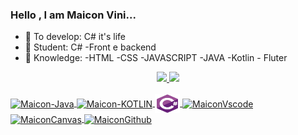 ### Hello , I am Maicon Vini...


- 🔭 To develop:  C# it's life
- 🌱 Student:  C# -Front e backend
- 🌱 Knowledge:  -HTML -CSS -JAVASCRIPT -JAVA -Kotlin - Fluter 
<div align="center">
  <a href="https://github.com/MaiconVinicius10">
  <img height="150em" src="https://github-readme-stats.vercel.app/api?username=MaiconVinicius10&show_icons=true&theme=dark&include_all_commits=true&count_private=true"/>
  <img height="150em" src="https://github-readme-stats.vercel.app/api/top-langs/?username=MaiconVinicius10&layout=compact&langs_count=7&theme=dark"/>
</div>
  <div style="display: inline_block"><br> 
  <img align="center" alt="Maicon-Java" height="80" width="80" src="https://cdn.jsdelivr.net/gh/devicons/devicon/icons/java/java-original-wordmark.svg" />
  <img align="center" alt="Maicon-KOTLIN" height="80" width="80"src="https://cdn.jsdelivr.net/gh/devicons/devicon/icons/kotlin/kotlin-original-wordmark.svg" />
  <img align="center" alt="MaiconCsharp" height="30" width="40" src="https://raw.githubusercontent.com/devicons/devicon/master/icons/csharp/csharp-original.svg">
  <img align="center" alt="MaiconVscode" height="30" width="40" src="https://cdn.jsdelivr.net/gh/devicons/devicon/icons/vscode/vscode-original.svg" />
  <img align="center" alt="MaiconCanvas" height="30" width="40" src="https://cdn.jsdelivr.net/gh/devicons/devicon/icons/canva/canva-original.svg" />
  <img align="center" alt="MaiconGithub" height="30" width="40" src="https://cdn.jsdelivr.net/gh/devicons/devicon/icons/github/github-original.svg" />
  
 
          
    
    
  
  
   
           
          
          
 
 
